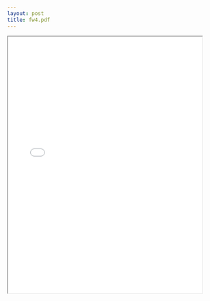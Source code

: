 ```yaml
---
layout: post
title: fw4.pdf
--- 
```




<div class="pdf-container">
    <iframe src="/irs.ea/assets/pdfs/fw4.pdf" 
    height="600" width="90%" allowFullScreen="true">
    </iframe>
</div>
